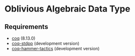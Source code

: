 # Oblivious Algebraic Data Type

## Requirements

- [coq](https://coq.inria.fr) (8.13.0)
- [coq-stdpp](https://gitlab.mpi-sws.org/iris/stdpp) (development version)
- [coq-hammer-tactics](https://coqhammer.github.io) (development version)
